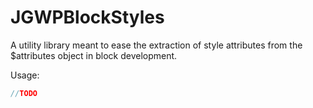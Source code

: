 # JGWPBlockStyles
A utility library meant to ease the extraction of style attributes from the $attributes object in block development.

Usage:
```php
//TODO
```
